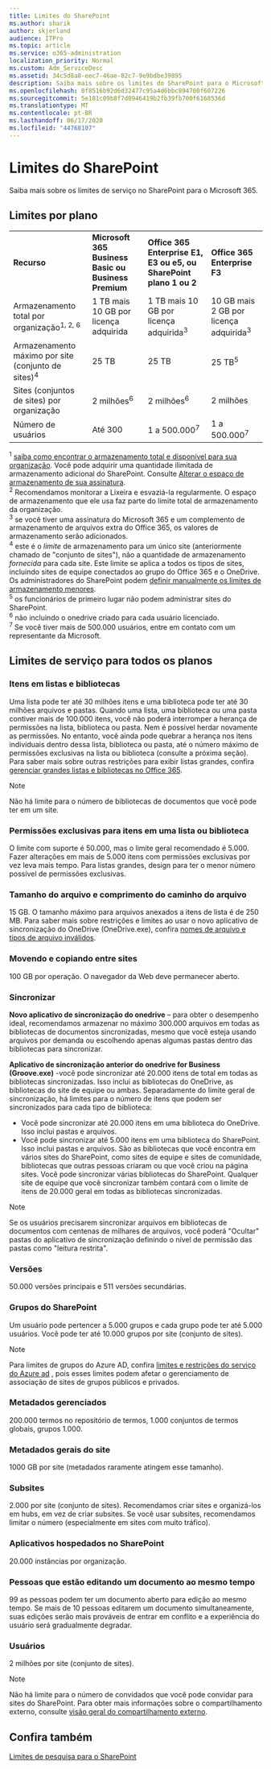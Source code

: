 ```yaml
---
title: Limites do SharePoint
ms.author: sharik
author: skjerland
audience: ITPro
ms.topic: article
ms.service: o365-administration
localization_priority: Normal
ms.custom: Adm_ServiceDesc
ms.assetid: 34c5d8a8-eec7-46ae-82c7-9e9bdbe39895
description: Saiba mais sobre os limites do SharePoint para o Microsoft 365 e planos autônomos.
ms.openlocfilehash: 0f8516b92d6d32477c95a4d6bbc894700f607226
ms.sourcegitcommit: 5e181c09b8f7d0946419b2fb39fb700f6168536d
ms.translationtype: MT
ms.contentlocale: pt-BR
ms.lasthandoff: 06/17/2020
ms.locfileid: "44768107"
---
```

# <a name="sharepoint-limits"></a>Limites do SharePoint

Saiba mais sobre os limites de serviço no SharePoint para o Microsoft 365.
  
## <a name="limits-by-plan"></a>Limites por plano 

|||||
|:-----|:-----|:-----|:-----|
|**Recurso** <br/> |**Microsoft 365 Business Basic ou Business Premium** <br/> |**Office 365 Enterprise E1, E3 ou e5, ou SharePoint plano 1 ou 2** <br/> | **Office 365 Enterprise F3** <br/> |
|Armazenamento total por organização<sup>1, 2, 6</sup> <br/> |1 TB mais 10 GB por licença adquirida  <br/> |1 TB mais 10 GB por licença adquirida<sup>3</sup> <br/> |10 GB mais 2 GB por licença adquirida<sup>3</sup> <br/> |
|Armazenamento máximo por site (conjunto de sites)<sup>4</sup><br/> |25 TB <br/> |25 TB <br/> |25 TB<sup>5</sup> <br/> |
|Sites (conjuntos de sites) por organização  <br/> |2 milhões<sup>6</sup> <br/> |2 milhões<sup>6</sup> <br/> |2 milhões<br/> |
|Número de usuários  <br/> |Até 300  <br/> |1 a 500.000<sup>7</sup> <br/> |1 a 500.000<sup>7</sup> <br/> |
   
<sup>1</sup> [saiba como encontrar o armazenamento total e disponível para sua organização](/sharepoint/manage-site-collection-storage-limits). Você pode adquirir uma quantidade ilimitada de armazenamento adicional do SharePoint. Consulte [Alterar o espaço de armazenamento de sua assinatura](/office365/admin/subscriptions-and-billing/add-storage-space). 
<br/><sup>2</sup> Recomendamos monitorar a Lixeira e esvaziá-la regularmente. O espaço de armazenamento que ele usa faz parte do limite total de armazenamento da organização. 
<br/> <sup>3</sup> se você tiver uma assinatura do Microsoft 365 e um complemento de armazenamento de arquivos extra do Office 365, os valores de armazenamento serão adicionados. 
<br/> <sup>4</sup> este é o *limite* de armazenamento para um único site (anteriormente chamado de "conjunto de sites"), não a quantidade de armazenamento *fornecida* para cada site. Este limite se aplica a todos os tipos de sites, incluindo sites de equipe conectados ao grupo do Office 365 e o OneDrive. Os administradores do SharePoint podem [definir manualmente os limites de armazenamento menores](/sharepoint/manage-site-collection-storage-limits#manage-individual-site-storage-limits). 
<br/> <sup>5</sup> os funcionários de primeiro lugar não podem administrar sites do SharePoint. 
<br/> <sup>6</sup> não incluindo o onedrive criado para cada usuário licenciado. 
<br/> <sup>7</sup> Se você tiver mais de 500.000 usuários, entre em contato com um representante da Microsoft. 
  
## <a name="service-limits-for-all-plans"></a>Limites de serviço para todos os planos

### <a name="items-in-lists-and-libraries"></a>Itens em listas e bibliotecas

Uma lista pode ter até 30 milhões itens e uma biblioteca pode ter até 30 milhões arquivos e pastas. Quando uma lista, uma biblioteca ou uma pasta contiver mais de 100.000 itens, você não poderá interromper a herança de permissões na lista, biblioteca ou pasta. Nem é possível herdar novamente as permissões. No entanto, você ainda pode quebrar a herança nos itens individuais dentro dessa lista, biblioteca ou pasta, até o número máximo de permissões exclusivas na lista ou biblioteca (consulte a próxima seção). Para saber mais sobre outras restrições para exibir listas grandes, confira [gerenciar grandes listas e bibliotecas no Office 365](https://support.office.com/article/b4038448-ec0e-49b7-b853-679d3d8fb784). 

> [!NOTE]
> Não há limite para o número de bibliotecas de documentos que você pode ter em um site.

### <a name="unique-permissions-for-items-in-a-list-or-library"></a>Permissões exclusivas para itens em uma lista ou biblioteca

O limite com suporte é 50.000, mas o limite geral recomendado é 5.000. Fazer alterações em mais de 5.000 itens com permissões exclusivas por vez leva mais tempo. Para listas grandes, design para ter o menor número possível de permissões exclusivas.

### <a name="file-size-and-file-path-length"></a>Tamanho do arquivo e comprimento do caminho do arquivo

15 GB. O tamanho máximo para arquivos anexados a itens de lista é de 250 MB. Para saber mais sobre restrições e limites ao usar o novo aplicativo de sincronização do OneDrive (OneDrive.exe), confira [nomes de arquivo e tipos de arquivo inválidos](https://support.office.com/article/64883a5d-228e-48f5-b3d2-eb39e07630fa).

### <a name="moving-and-copying-across-sites"></a>Movendo e copiando entre sites

100 GB por operação. O navegador da Web deve permanecer aberto.

### <a name="sync"></a>Sincronizar

**Novo aplicativo de sincronização do onedrive** – para obter o desempenho ideal, recomendamos armazenar no máximo 300.000 arquivos em todas as bibliotecas de documentos sincronizadas, mesmo que você esteja usando arquivos por demanda ou escolhendo apenas algumas pastas dentro das bibliotecas para sincronizar.

**Aplicativo de sincronização anterior do onedrive for Business (Groove.exe)** -você pode sincronizar até 20.000 itens de total em todas as bibliotecas sincronizadas. Isso inclui as bibliotecas do OneDrive, as bibliotecas do site de equipe ou ambas. Separadamente do limite geral de sincronização, há limites para o número de itens que podem ser sincronizados para cada tipo de biblioteca:

   - Você pode sincronizar até 20.000 itens em uma biblioteca do OneDrive. Isso inclui pastas e arquivos. 
   - Você pode sincronizar até 5.000 itens em uma biblioteca do SharePoint. Isso inclui pastas e arquivos. São as bibliotecas que você encontra em vários sites do SharePoint, como sites de equipe e sites de comunidade, bibliotecas que outras pessoas criaram ou que você criou na página sites. Você pode sincronizar várias bibliotecas do SharePoint. Qualquer site de equipe que você sincronizar também contará com o limite de itens de 20.000 geral em todas as bibliotecas sincronizadas.

> [!NOTE]
> Se os usuários precisarem sincronizar arquivos em bibliotecas de documentos com centenas de milhares de arquivos, você poderá "Ocultar" pastas do aplicativo de sincronização definindo o nível de permissão das pastas como "leitura restrita". 

### <a name="versions"></a>Versões

50.000 versões principais e 511 versões secundárias.

### <a name="sharepoint-groups"></a>Grupos do SharePoint

Um usuário pode pertencer a 5.000 grupos e cada grupo pode ter até 5.000 usuários. Você pode ter até 10.000 grupos por site (conjunto de sites).

> [!NOTE]
> Para limites de grupos do Azure AD, confira [limites e restrições do serviço do Azure ad](/azure/active-directory/users-groups-roles/directory-service-limits-restrictions) , pois esses limites podem afetar o gerenciamento de associação de sites de grupos públicos e privados. 

### <a name="managed-metadata"></a>Metadados gerenciados

200.000 termos no repositório de termos, 1.000 conjuntos de termos globais, grupos 1.000.

### <a name="overall-site-metadata"></a>Metadados gerais do site

1000 GB por site (metadados raramente atingem esse tamanho).

### <a name="subsites"></a>Subsites 

2.000 por site (conjunto de sites). Recomendamos criar sites e organizá-los em hubs, em vez de criar subsites. Se você usar subsites, recomendamos limitar o número (especialmente em sites com muito tráfico).

### <a name="sharepoint-hosted-applications"></a>Aplicativos hospedados no SharePoint

20.000 instâncias por organização.

### <a name="people-editing-a-document-at-the-same-time"></a>Pessoas que estão editando um documento ao mesmo tempo

99 as pessoas podem ter um documento aberto para edição ao mesmo tempo. Se mais de 10 pessoas editarem um documento simultaneamente, suas edições serão mais prováveis de entrar em conflito e a experiência do usuário será gradualmente degradar.

### <a name="users"></a>Usuários

2 milhões por site (conjunto de sites).
   
> [!NOTE]
> Não há limite para o número de convidados que você pode convidar para sites do SharePoint. Para obter mais informações sobre o compartilhamento externo, consulte [visão geral do compartilhamento externo](/sharepoint/external-sharing-overview).

## <a name="see-also"></a>Confira também

[Limites de pesquisa para o SharePoint](/sharepoint/search-limits)
